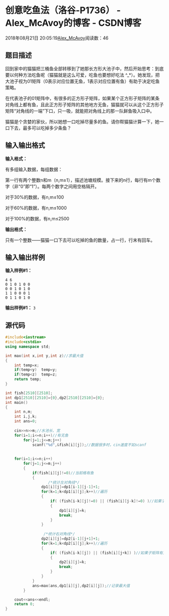 # 创意吃鱼法（洛谷-P1736） - Alex_McAvoy的博客 - CSDN博客





2018年08月21日 20:05:19[Alex_McAvoy](https://me.csdn.net/u011815404)阅读数：46








## 题目描述

回到家中的猫猫把三桶鱼全部转移到了她那长方形大池子中，然后开始思考：到底要以何种方法吃鱼呢（猫猫就是这么可爱，吃鱼也要想好吃法 ^_*）。她发现，把大池子视为01矩阵（0表示对应位置无鱼，1表示对应位置有鱼）有助于决定吃鱼策略。

在代表池子的01矩阵中，有很多的正方形子矩阵，如果某个正方形子矩阵的某条对角线上都有鱼，且此正方形子矩阵的其他地方无鱼，猫猫就可以从这个正方形子矩阵“对角线的一端”下口，只一吸，就能把对角线上的那一队鲜鱼吸入口中。

猫猫是个贪婪的家伙，所以她想一口吃掉尽量多的鱼。请你帮猫猫计算一下，她一口下去，最多可以吃掉多少条鱼？

## 输入输出格式

**输入格式：**

有多组输入数据，每组数据：

第一行有两个整数n和m（n,m≥1），描述池塘规模。接下来的n行，每行有m个数字（非“0”即“1”）。每两个数字之间用空格隔开。

对于30%的数据，有n,m≤100

对于60%的数据，有n,m≤1000

对于100%的数据，有n,m≤2500

**输出格式：**

只有一个整数——猫猫一口下去可以吃掉的鱼的数量，占一行，行末有回车。

## 输入输出样例

**输入样例#1：**

```
4 6
0 1 0 1 0 0
0 0 1 0 1 0
1 1 0 0 0 1
0 1 1 0 1 0
```

**输出样例#1：**
`3`
## 源代码

```cpp
#include<iostream>
#include<cstdio>
using namespace std;

int max(int x,int y,int z)//求最大值
{
    int temp=x;
    if(temp<y)	temp=y;
    if(temp<z)	temp=z;
    return temp;
}

int fish[2510][2510];
int dp1[2510][2510]={0},dp2[2510][2510]={0};
int main()
{
    int n,m;
    int i,j,k;
    int ans=0;
    
    cin>>n>>m;//水池长、宽
    for(i=1;i<=n;i++)//有无鱼
        for(j=1;j<=m;j++)
            scanf("%d",&fish[i][j]);//数据很多时，cin速度不如scanf
    
 
    for(i=1;i<=n;i++)
        for(j=1;j<=m;j++)
        {
            if(fish[i][j]!=0)//当前格有鱼
            {
                   /*统计左对角线*/
                dp1[i][j]=dp1[i-1][j-1]+1;
                for(k=1;k<dp1[i][j];k++)//遍历
                {
                    if( (fish[i-k][j]!=0) || (fish[i][j-k]!=0) )//如果子矩阵有鱼，终止遍历
                    {
                        dp1[i][j]=k;
                    	break;
                	}
            	}
                
                 /*统计右对角线*/
                dp2[i][j]=dp2[i-1][j+1]+1;
                for(k=1;k<dp2[i][j];k++)//遍历
                {
                    if( (fish[i-k][j]) || (fish[i][j+k]) )//如果子矩阵有鱼，终止遍历
                    {
                        dp2[i][j]=k;
                    	break;
                	}
            	}        
            }
            ans=max(ans,dp1[i][j],dp2[i][j]);//记录最大值
        }

    cout<<ans<<endl;
    return 0;
}
```





